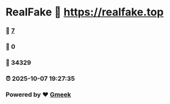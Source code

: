 # RealFake :link: https://realfake.top 
### :page_facing_up: [7](https://realfake.top/tag.html) 
### :speech_balloon: 0 
### :hibiscus: 34329 
### :alarm_clock: 2025-10-07 19:27:35 
### Powered by :heart: [Gmeek](https://github.com/Meekdai/Gmeek)
